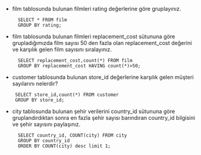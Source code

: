 - film tablosunda bulunan filmleri rating değerlerine göre gruplayınız.

        SELECT * FROM film
        GROUP BY rating;



- film tablosunda bulunan filmleri replacement_cost sütununa göre grupladığımızda film sayısı 50 den fazla olan replacement_cost değerini ve karşılık gelen film sayısını sıralayınız.

        SELECT replacement_cost,count(*) FROM film  
        GROUP BY replacement_cost HAVING count(*)>50;


-  customer tablosunda bulunan store_id değerlerine karşılık gelen müşteri sayılarını nelerdir?

        SELECT store_id,count(*) FROM customer 
        GROUP BY store_id;

- city tablosunda bulunan şehir verilerini country_id sütununa göre gruplandırdıktan sonra en fazla şehir sayısı barındıran country_id bilgisini ve şehir sayısını paylaşınız.

        SELECT country_id, COUNT(city) FROM city
        GROUP BY country_id
        ORDER BY COUNT(city) desc limit 1;

